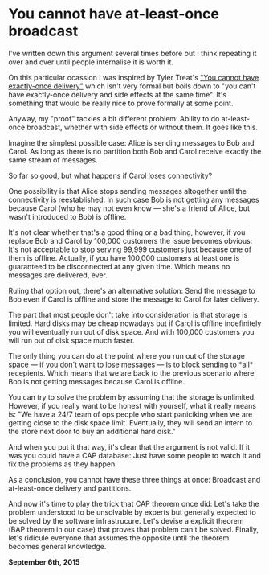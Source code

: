 # You cannot have at-least-once broadcast



I've written down this argument several times before but I think repeating it over and over until people internalise it is worth it.

On this particular ocassion I was inspired by Tyler Treat's ["You cannot have exactly-once delivery"](http://bravenewgeek.com/you-cannot-have-exactly-once-delivery/) which isn't very formal but boils down to "you can't have exactly-once delivery and side effects at the same time". It's something that would be really nice to prove formally at some point.

Anyway, my "proof" tackles a bit different problem: Ability to do at-least-once broadcast, whether with side effects or without them. It goes like this.

Imagine the simplest possible case: Alice is sending messages to Bob and Carol. As long as there is no partition both Bob and Carol receive exactly the same stream of messages.

So far so good, but what happens if Carol loses connectivity?

One possibility is that Alice stops sending messages altogether until the connectivity is reestablished. In such case Bob is not getting any messages because Carol (who he may not even know — she's a friend of Alice, but wasn't introduced to Bob) is offline.

It's not clear whether that's a good thing or a bad thing, however, if you replace Bob and Carol by 100,000 customers the issue becomes obvious: It's not acceptable to stop serving 99,999 customers just because one of them is offline. Actually, if you have 100,000 customers at least one is guaranteed to be disconnected at any given time. Which means no messages are delivered, ever.

Ruling that option out, there's an alternative solution: Send the message to Bob even if Carol is offline and store the message to Carol for later delivery.

The part that most people don't take into consideration is that storage is limited. Hard disks may be cheap nowadays but if Carol is offline indefinitely you will eventually run out of disk space. And with 100,000 customers you will run out of disk space much faster.

The only thing you can do at the point where you run out of the storage space — if you don't want to lose messages — is to block sending to \*all\* recepients. Which means that we are back to the previous scenario where Bob is not getting messages because Carol is offline.

You can try to solve the problem by assuming that the storage is unlimited. However, if you really want to be honest with yourself, what it really means is: "We have a 24/7 team of ops people who start paniciking when we are getting close to the disk space limit. Eventually, they will send an intern to the store next door to buy an additional hard disk."

And when you put it that way, it's clear that the argument is not valid. If it was you could have a CAP database: Just have some people to watch it and fix the problems as they happen.

As a conclusion, you cannot have these three things at once: Broadcast and at-least-once delivery and partitions.

And now it's time to play the trick that CAP theorem once did: Let's take the problem understood to be unsolvable by experts but generally expected to be solved by the software infrastrucure. Let's devise a explicit theorem (BAP theorem in our case) that proves that problem can't be solved. Finally, let's ridicule everyone that assumes the opposite until the theorem becomes general knowledge.

**September 6th, 2015**